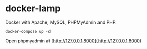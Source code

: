 # docker-lamp

Docker with Apache, MySQL, PHPMyAdmin and PHP.

```
docker-compose up -d
```
Open phpmyadmin at [http://127.0.0.1:8000](http://127.0.0.1:8000)
